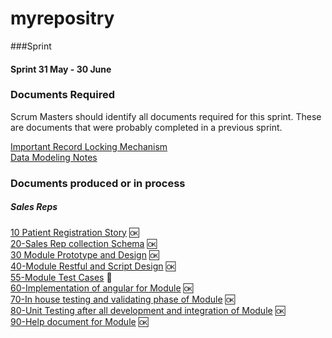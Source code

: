 # myrepositry


###Sprint

#### Sprint 31 May - 30 June
### Documents Required 
Scrum Masters should identify all documents required for this sprint. These are documents that were probably completed in a previous sprint. 

[Important Record Locking Mechanism](Record-Locking-Mechanism)  
[Data Modeling Notes](Data-Modeling-Notes)  

### Documents produced or in process   

##### Sales Reps  
[10 Patient Registration Story](https://github.com/muzammilahmed/myrepositry/wiki/10---Patient-Registration-Story) :ok:  
[20-Sales Rep collection Schema](https://github.com/muzammilahmed/myrepositry/wiki/20-Patient-Registration-Schema) :ok:       
[30 Module Prototype and Design](https://github.com/muzammilahmed/myrepositry/wiki/30-Patient-Resgistration-Design) :ok:  
[40-Module Restful and Script Design](https://github.com/primac/NESQ/wiki/40-Patient-Resgistration-Services) :ok:      
[55-Module Test Cases](https://github.com/primac/NESQ/wiki/55-Patient-Resgistration-Test-Cases) :construction:   
[60-Implementation of angular for Module](https://github.com/primac/NESQ/issues/94) :ok:  
[70-In house testing and validating phase of Module](https://github.com/primac/NESQ/issues/94) :ok:  
[80-Unit Testing after all development and integration of Module](https://github.com/primac/NESQ/issues/94) :ok:   
[90-Help document for Module](https://github.com/primac/NESQ/wiki/Sales-Reps) :ok:  

